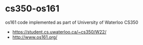 # cs350-os161

os161 code implemented as part of University of Waterloo CS350
* https://student.cs.uwaterloo.ca/~cs350/W22/
* http://www.os161.org/
